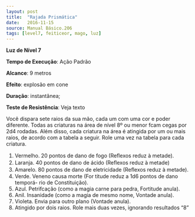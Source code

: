 ```yaml
---
layout: post
title:  "Rajada Prismática"
date:   2016-11-15
source: Manual Básico.206
tags: [level7, feiticeor, mago, luz]
---
```


**Luz de Nível 7**

**Tempo de Execução**: Ação Padrão

**Alcance**: 9 metros

**Efeito**: explosão em cone

**Duração**: instantânea;

**Teste de Resistência**: Veja texto

Você dispara sete raios da sua mão,
cada um com uma cor e poder diferente. Todas as criaturas na área de nível 8º ou menor
fcam cegas por 2d4 rodadas. Além disso,
cada criatura na área é atingida por um ou
mais raios, de acordo com a tabela a seguir.
Role uma vez na tabela para cada criatura.
1) Vermelho. 20 pontos de dano de
fogo (Reﬂexos reduz à metade).
2) Laranja. 40 pontos de dano de ácido (Reﬂexos reduz à metade)
3) Amarelo. 80 pontos de dano de eletricidade (Reﬂexos reduz à metade).
4) Verde. Veneno causa morte (For titude reduz a 1d6 pontos de dano temporá-
rio de Constituição).
5) Azul. Petrifcação (como a magia
carne para pedra, Fortitude anula).
6) Anil. Insanidade (como a magia de
mesmo nome, Vontade anula).
7) Violeta. Envia para outro plano
(Vontade anula).
8) Atingido por dois raios. Role mais
duas vezes, ignorando resultados “8”